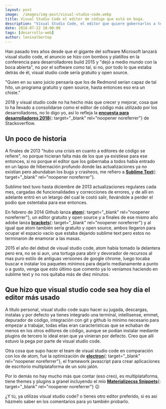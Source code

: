 ```yaml
---
layout: post
image:  /images/img-post/visual-studio-code.webp
title: Visual Studio Code el editor de código que está en boga.
description: "Visual Studio Code, el editor que quiere gobernarlos a todos ya tiene tres años fuera de la caja y aquí te cuento desde mi punto de vista porque a triunfado."
date: 2018-07-22 10:00:00
tags: [desarrollo-web]
author: leninalbertop
---
```

Han pasado tres años desde que el gigante del software Microsoft lanzará visual studio code, el anuncio se hizo con bombos y platillos en la conferencia para desarrolladores build 2015 y "dejó a medio mundo con la boca abierta", no por el software como tal, si no, por todo lo que estaba detrás de él, visual studio code sería gratuito y open source.

"Quien en su sano juicio pensaría que los de Redmond serían capaz de tal hito, un programa gratuito y open source, hasta entonces eso era un chiste."

2018 y visual studio code no ha hecho más que crecer y mejorar, cosa que lo ha llevado a consolidarse como el editor de código más utilizado por los desarrolladores, no lo digo yo, así lo refleja la [**encuesta para desarrolladores 2018**](https://insights.stackoverflow.com/survey/2018/#development-environments-and-tools){: target="_blank" rel="noopener noreferrer"} de Stackoverflow.

## Un poco de historia

A finales de 2013 "hubo una crisis en cuanto a editores de código se refiere", no porque hicieran falta más de los que ya existiese para ese entonces, si no porque el editor que los gobernaba a todos había entrado en un lapso de hibernación profundo donde las actualizaciones ya no existían pero abundaban los bugs y crasheos, me refiero a [**Sublime Text**](https://www.sublimetext.com/){: target="_blank" rel="noopener noreferrer"}.

Sublime text tuvo hasta diciembre de 2013 actualizaciones regulares cada mes, cargadas de funcionalidades y correcciones de errores, y de allí en adelante entró en un letargo del cual le costó salir, llevándole a perder el podio que ostentaba para ese entonces.

En febrero de 2014 Github lanza [**atom**](https://atom.io/){: target="_blank" rel="noopener noreferrer"}, un editor gratuito y open source y a finales de ese mismo año adobe lanza [**brackets**](http://brackets.io/){: target="_blank" rel="noopener noreferrer"} y al igual que atom también sería gratuito y open source, ambos llegaron para ocupar el espacio vacío que estaba dejando sublime text pero estos no terminaron de enamorar a las masas.

2015 el año del debut de visual studio code, atom había tomado la delantera pero era, no se si aun, una tortuga para abrir y devorador de recursos al mas puro estilo de antiguas versiones de google chrome, luego tocaba buscar e instalar los paquetes mínimos para dejarlo medianamente a punto o a gusto, venga que esto último que comento ya lo veníamos haciendo en sublime text y no nos quitaba más de diez minutos.

## Que hizo que visual studio code sea hoy día el editor más usado

A título personal, visual studio code supo hacer su jugada, descargas, instalas y por defecto ya tienes integrado una terminal, intellisense, emmet, depurador de código, integración con git y github lo mínimo necesario para empezar a trabajar, todas ellas eran características que se echaban de menos en los otros editores de código, aunque se podían instalar mediante plugins de tercero lo ideal eran que ya vinieran por defecto. Creo que allí estuvo la pega por parte de visual studio code.

Otra cosa que supo hacer el team de visual studio code en comparación con los de atom, fue la optimización de [**electron**](https://electronjs.org/){: target="_blank" rel="noopener noreferrer"}, el framework javascript para crear aplicaciones de escritorio multiplataforma de un solo jalón.

Por lo demás no hay mucho más que contar (eso creo), es multiplataforma, tiene themes y plugins a granel incluyendo el mío [**Materializecss Snippets**](https://marketplace.visualstudio.com/items?itemName=leninp.materialize-snippets){: target="_blank" rel="noopener noreferrer"} 😉

¿Y tú, ya utilizas visual studio code? o tienes otro editor preferido, si es así házmelo saber en los comentarios para yo también probarlo.